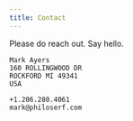 ```yaml
---
title: Contact
---
```


Please do reach out. Say hello.

```plaintext
Mark Ayers
160 ROLLINGWOOD DR
ROCKFORD MI 49341
USA

+1.206.280.4061
mark@philoserf.com
```
